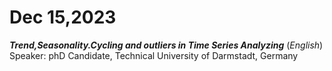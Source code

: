 # Dec 15,2023
***Trend,Seasonality.Cycling and outliers in Time Series Analyzing*** (*English*)<br />
Speaker: phD Candidate, Technical University of Darmstadt, Germany

